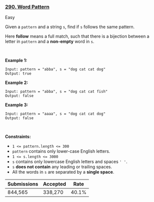 ### [290. Word Pattern](https://leetcode.com/problems/word-pattern/)

Easy

Given a `` pattern `` and a string `` s ``, find if `` s `` follows the same pattern.

Here __follow__ means a full match, such that there is a bijection between a letter in `` pattern `` and a __non-empty__ word in `` s ``.

 

__Example 1:__

```
Input: pattern = "abba", s = "dog cat cat dog"
Output: true
```

__Example 2:__

```
Input: pattern = "abba", s = "dog cat cat fish"
Output: false
```

__Example 3:__

```
Input: pattern = "aaaa", s = "dog cat cat dog"
Output: false
```

 

__Constraints:__

*   `` 1 <= pattern.length <= 300 ``
*   `` pattern `` contains only lower-case English letters.
*   `` 1 <= s.length <= 3000 ``
*   `` s `` contains only lowercase English letters and spaces `` ' ' ``.
*   `` s `` __does not contain__ any leading or trailing spaces.
*   All the words in `` s `` are separated by a __single space__.

| Submissions    | Accepted     | Rate   |
| -------------- | ------------ | ------ |
| 844,565 | 338,270 | 40.1% |